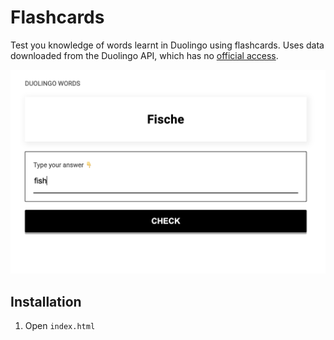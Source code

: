 # Flashcards

Test you knowledge of words learnt in Duolingo using flashcards. Uses data downloaded from the Duolingo API, which has no [official access](https://tschuy.com/duolingo/api/endpoints.html).

![Flashcards demo](docs/demo.png)

## Installation

1. Open `index.html`
